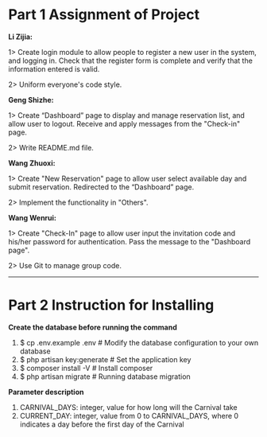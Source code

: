 # Part 1 Assignment of Project

**Li Zijia:** 

1> Create login module to allow people to register a new user in the system, and logging in. Check that the register form is complete and verify that the information entered is valid.

2> Uniform everyone's code style.

**Geng Shizhe:** 

1> Create “Dashboard” page to display and manage reservation list, and allow user to logout. Receive and apply messages from the "Check-in" page.

2> Write README.md file.

**Wang Zhuoxi:**

1> Create "New Reservation" page to allow user select available day and submit reservation. Redirected to the “Dashboard” page.

2> Implement the functionality in "Others".

**Wang Wenrui:**

1> Create "Check-In" page to allow user input the invitation code and his/her password for authentication. Pass the message to the "Dashboard page".

2> Use Git to manage group code.



-----

# Part 2 Instruction for Installing

**Create the database before running the command**

1. $ cp .env.example .env # Modify the database configuration to your own database
2. $ php artisan key:generate # Set the application key
3. $ composer install -V # Install composer
4. $ php artisan migrate # Running database migration

**Parameter description**

1. CARNIVAL_DAYS: integer, value for how long will the Carnival take
2. CURRENT_DAY: integer, value from 0 to CARNIVAL_DAYS, where 0  indicates a day before the first day of the Carnival